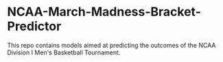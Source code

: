 # NCAA-March-Madness-Bracket-Predictor

This repo contains models aimed at predicting the outcomes of the NCAA Division I Men's Basketball Tournament.
